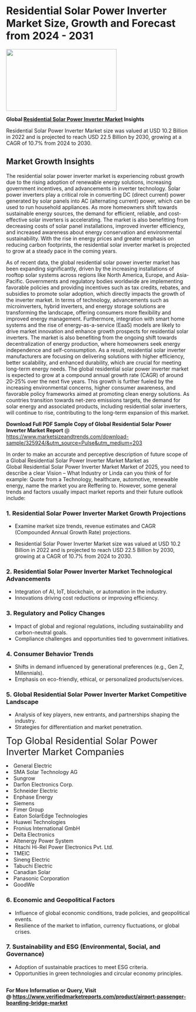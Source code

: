 <H1>Residential Solar Power Inverter Market Size, Growth and Forecast from 2024 - 2031</H1><img class="aligncenter size-medium wp-image-584254" src="https://thirdeyenews.in/wp-content/uploads/2024/09/Global-Market-Research-300x168.jpeg" alt="" width="300" height="168" /><p><strong>Global&nbsp;<a href="https://www.marketsizeandtrends.com/download-sample/325924/&amp;utm_source=Pulse&amp;utm_medium=203">Residential Solar Power Inverter Market</a> Insights</strong></p><p>Residential Solar Power Inverter Market size was valued at USD 10.2 Billion in 2022 and is projected to reach USD 22.5 Billion by 2030, growing at a CAGR of 10.7% from 2024 to 2030.</p><p><h2>Market Growth Insights</h2> <p>The residential solar power inverter market is experiencing robust growth due to the rising adoption of renewable energy solutions, increasing government incentives, and advancements in inverter technology. Solar power inverters play a critical role in converting DC (direct current) power generated by solar panels into AC (alternating current) power, which can be used to run household appliances. As more homeowners shift towards sustainable energy sources, the demand for efficient, reliable, and cost-effective solar inverters is accelerating. The market is also benefitting from decreasing costs of solar panel installations, improved inverter efficiency, and increased awareness about energy conservation and environmental sustainability. With the rise in energy prices and greater emphasis on reducing carbon footprints, the residential solar inverter market is projected to grow at a steady pace in the coming years. </p> <p>As of recent data, the global residential solar power inverter market has been expanding significantly, driven by the increasing installations of rooftop solar systems across regions like North America, Europe, and Asia-Pacific. Governments and regulatory bodies worldwide are implementing favorable policies and providing incentives such as tax credits, rebates, and subsidies to promote solar adoption, which directly impacts the growth of the inverter market. In terms of technology, advancements such as microinverters, hybrid inverters, and energy storage solutions are transforming the landscape, offering consumers more flexibility and improved energy management. Furthermore, integration with smart home systems and the rise of energy-as-a-service (EaaS) models are likely to drive market innovation and enhance growth prospects for residential solar inverters. The market is also benefiting from the ongoing shift towards decentralization of energy production, where homeowners seek energy independence and self-consumption. As a result, residential solar inverter manufacturers are focusing on delivering solutions with higher efficiency, better scalability, and enhanced durability, which are crucial for meeting long-term energy needs. The global residential solar power inverter market is expected to grow at a compound annual growth rate (CAGR) of around 20-25% over the next five years. This growth is further fueled by the increasing environmental concerns, higher consumer awareness, and favorable policy frameworks aimed at promoting clean energy solutions. As countries transition towards net-zero emissions targets, the demand for solar energy and associated products, including residential solar inverters, will continue to rise, contributing to the long-term expansion of this market. </p><p><span class=""><strong>Download Full PDF Sample Copy of Global Residential Solar Power Inverter Market Report</strong> @ <a href="https://www.marketsizeandtrends.com/download-sample/325924/&amp;utm_source=Pulse&amp;utm_medium=203" target="_blank">https://www.marketsizeandtrends.com/download-sample/325924/&amp;utm_source=Pulse&amp;utm_medium=203</a></span></p><p>In order to make an accurate and perceptive description of future scope of a Global&nbsp;Residential Solar Power Inverter Market Market as Global&nbsp;Residential Solar Power Inverter Market Market of 2025, you need to describe a clear Vision &ndash; What Industry or Linda can you think of for example: Quote from a Technology, healthcare, automotive, renewable energy, name the market you are Reffering to. However, some general trends and factors usually impact market reports and their future outlook include:</p><h3>1.&nbsp;<strong>Residential Solar Power Inverter Market Growth Projections</strong></h3><ul><li>Examine market size trends, revenue estimates and CAGR (Compounded Annual Growth Rate) projections.</li><li><p>Residential Solar Power Inverter Market size was valued at USD 10.2 Billion in 2022 and is projected to reach USD 22.5 Billion by 2030, growing at a CAGR of 10.7% from 2024 to 2030.</p></li></ul><h3>2.&nbsp;<strong>Residential Solar Power Inverter Market Technological Advancements</strong></h3><ul><li>Integration of AI, IoT, blockchain, or automation in the industry.</li><li>Innovations driving cost reductions or improving efficiency.</li></ul><h3>3.&nbsp;<strong>Regulatory and Policy Changes</strong></h3><ul><li>Impact of global and regional regulations, including sustainability and carbon-neutral goals.</li><li>Compliance challenges and opportunities tied to government initiatives.</li></ul><h3>4.&nbsp;<strong>Consumer Behavior Trends</strong></h3><ul><li>Shifts in demand influenced by generational preferences (e.g., Gen Z, Millennials).</li><li>Emphasis on eco-friendly, ethical, or personalized products/services.</li></ul><h3>5.&nbsp;<strong>Global Residential Solar Power Inverter Market Competitive Landscape</strong></h3><ul><li>Analysis of key players, new entrants, and partnerships shaping the industry.</li><li>Strategies for differentiation and market penetration.</li></ul><p data-pm-slice="1 1 []"><span style="color: inherit; font-family: inherit; font-size: 25px;">Top Global Residential Solar Power Inverter Market Companies</span></p><div class="" data-test-id=""><p><li>General Electric</li><li> SMA Solar Technology AG</li><li> Sungrow</li><li> Darfon Electronics Corp.</li><li> Schneider Electric</li><li> Enphase Energy</li><li> Siemens</li><li> Fimer Group</li><li> Eaton SolarEdge Technologies</li><li> Huawei Technologies</li><li> Fronius International GmbH</li><li> Delta Electronics</li><li> Altenergy Power System</li><li> Hitachi Hi-Rel Power Electronics Pvt. Ltd.</li><li> TMEIC</li><li> Sineng Electric</li><li> Tabuchi Electric</li><li> Canadian Solar</li><li> Panasonic Corporation</li><li> GoodWe</li></p></div><h3>6.&nbsp;<strong>Economic and Geopolitical Factors</strong></h3><ul><li>Influence of global economic conditions, trade policies, and geopolitical events.</li><li>Resilience of the market to inflation, currency fluctuations, or global crises.</li></ul><h3>7.&nbsp;<strong>Sustainability and ESG (Environmental, Social, and Governance)</strong></h3><ul><li>Adoption of sustainable practices to meet ESG criteria.</li><li>Opportunities in green technologies and circular economy principles.</li></ul><h2><strong style="font-size: 14px;">For More Information or Query, Visit @&nbsp;</strong><a style="background-color: #ffffff; font-size: 14px;" href="https://www.marketsizeandtrends.com/report/residential-solar-power-inverter-market/" target="_blank">https://www.verifiedmarketreports.com/product/airport-passenger-boarding-bridge-market</a></h2>
